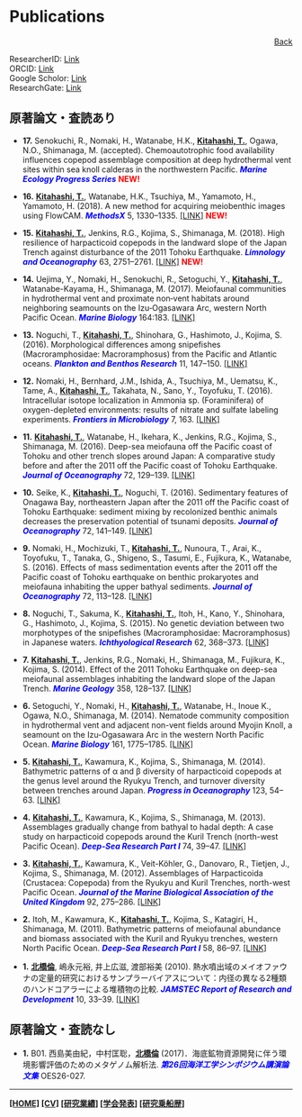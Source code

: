 # Publications
<div style="text-align: right;">
<a href="https://tkitahashi.github.io/" >Back</a>
</div>

ResearcherID: <a href="http://www.researcherid.com/rid/U-7478-2018" target="_blank">Link</a>  
ORCID: <a href="https://orcid.org/0000-0001-6054-530X" target="_blank">Link</a>  
Google Scholor: <a href="https://scholar.google.com/citations?user=QNViJPsAAAAJ&hl=en" target="_blank">Link</a>  
ResearchGate: <a href="https://www.google.com/url?q=https%3A%2F%2Fwww.researchgate.net%2Fprofile%2FTomo_Kitahashi&sa=D&sntz=1&usg=AFQjCNG3HJasD7H7S5lwLCuV4cIsVg-i4g" target="_blank">Link</a>


## 原著論文・査読あり

- **17.** Senokuchi, R., Nomaki, H., Watanabe, H.K., **<u>Kitahashi, T.</u>**, Ogawa, N.O., Shimanaga, M. (accepted). Chemoautotrophic food availability influences copepod assemblage composition at deep hydrothermal vent sites within sea knoll calderas in the northwestern Pacific. ***<font color="blue">Marine Ecology Progress Series</font>*** **<font color="red">NEW!</font>**

- **16.** **<u>Kitahashi, T.</u>**, Watanabe, H.K., Tsuchiya, M., Yamamoto, H., Yamamoto, H. (2018). A new method for acquiring meiobenthic images using FlowCAM. ***<font color="blue">MethodsX</font>*** 5, 1330–1335. <a href="https://doi.org/10.1016/J.MEX.2018.10.012" target="_blank">[LINK]</a> **<font color="red">NEW!</font>**

- **15.** **<u>Kitahashi, T.</u>**, Jenkins, R.G., Kojima, S., Shimanaga, M. (2018). High resilience of harpacticoid copepods in the landward slope of the Japan Trench against disturbance of the 2011 Tohoku Earthquake. ***<font color="blue">Limnology and Oceanography</font>*** 63, 2751–2761. <a href="https://doi.org/10.1002/lno.11006" target="_blank">[LINK]</a> **<font color="red">NEW!</font>**

- **14.** Uejima, Y., Nomaki, H., Senokuchi, R., Setoguchi, Y., **<u>Kitahashi, T.</u>**, Watanabe-Kayama, H., Shimanaga, M. (2017). Meiofaunal communities in hydrothermal vent and proximate non‐vent habitats around neighboring seamounts on the Izu‐Ogasawara Arc, western North Pacific Ocean. ***<font color="blue">Marine Biology</font>*** 164:183. <a href="https://doi.org/10.1007/s00227-017-3218-6" target="_blank">[LINK]</a>

- **13.** Noguchi, T., **<u>Kitahashi, T.</u>**, Shinohara, G., Hashimoto, J., Kojima, S. (2016). Morphological differences among snipefishes (Macroramphosidae: Macroramphosus) from the Pacific and Atlantic oceans. ***<font color="blue">Plankton and Benthos Research</font>*** 11, 147–150. <a href="https://doi.org/10.3800/pbr.11.147" target="_blank">[LINK]</a>

- **12.** Nomaki, H., Bernhard, J.M., Ishida, A., Tsuchiya, M., Uematsu, K., Tame, A., **<u>Kitahashi, T.</u>**, Takahata, N., Sano, Y., Toyofuku, T. (2016). Intracellular isotope localization in Ammonia sp. (Foraminifera) of oxygen-depleted environments: results of nitrate and sulfate labeling experiments. ***<font color="blue">Frontiers in Microbiology</font>*** 7, 163. <a href="https://doi.org/10.3389/fmicb.2016.00163" target="_blank">[LINK]</a>

- **11.** **<u>Kitahashi, T.</u>**, Watanabe, H., Ikehara, K., Jenkins, R.G., Kojima, S., Shimanaga, M. (2016). Deep-sea meiofauna off the Pacific coast of Tohoku and other trench slopes around Japan: A comparative study before and after the 2011 off the Pacific coast of Tohoku Earthquake. ***<font color="blue">Journal of Oceanography</font>*** 72, 129–139. <a href="https://doi.org/10.1007/s10872-015-0323-3" target="_blank">[LINK]</a>

- **10.** Seike, K., **<u>Kitahashi, T.</u>**, Noguchi, T. (2016). Sedimentary features of Onagawa Bay, northeastern Japan after the 2011 off the Pacific coast of Tohoku Earthquake: sediment mixing by recolonized benthic animals decreases the preservation potential of tsunami deposits. ***<font color="blue">Journal of Oceanography</font>*** 72, 141–149. <a href="https://doi.org/10.1007/s10872-015-0297-1" target="_blank">[LINK]</a>

- **9.** Nomaki, H., Mochizuki, T., **<u>Kitahashi, T.</u>**, Nunoura, T., Arai, K., Toyofuku, T., Tanaka, G., Shigeno, S., Tasumi, E., Fujikura, K., Watanabe, S. (2016). Effects of mass sedimentation events after the 2011 off the Pacific coast of Tohoku earthquake on benthic prokaryotes and meiofauna inhabiting the upper bathyal sediments. ***<font color="blue">Journal of Oceanography</font>*** 72, 113–128. <a href="https://doi.org/10.1007/s10872-015-0293-5" target="_blank">[LINK]</a>

- **8.** Noguchi, T., Sakuma, K., **<u>Kitahashi, T.</u>**, Itoh, H., Kano, Y., Shinohara, G., Hashimoto, J., Kojima, S. (2015). No genetic deviation between two morphotypes of the snipefishes (Macroramphosidae: Macroramphosus) in Japanese waters. ***<font color="blue">Ichthyological Research</font>*** 62, 368–373. <a href="https://doi.org/10.1007/s10228-014-0443-6" target="_blank">[LINK]</a>

- **7.** **<u>Kitahashi, T.</u>**, Jenkins, R.G., Nomaki, H., Shimanaga, M., Fujikura, K., Kojima, S. (2014). Effect of the 2011 Tohoku Earthquake on deep-sea meiofaunal assemblages inhabiting the landward slope of the Japan Trench. ***<font color="blue">Marine Geology</font>*** 358, 128–137. <a href="https://doi.org/10.1016/j.margeo.2014.05.004" target="_blank">[LINK]</a>

- **6.** Setoguchi, Y., Nomaki, H., **<u>Kitahashi, T.</u>**, Watanabe, H., Inoue K., Ogawa, N.O., Shimanaga, M. (2014). Nematode community composition in hydrothermal vent and adjacent non-vent fields around Myojin Knoll, a seamount on the Izu-Ogasawara Arc in the western North Pacific Ocean. ***<font color="blue">Marine Biology</font>*** 161, 1775–1785. <a href="https://doi.org/10.1007/s00227-014-2460-4" target="_blank">[LINK]</a>

- **5.** **<u>Kitahashi, T.</u>**, Kawamura, K., Kojima, S., Shimanaga, M. (2014). Bathymetric patterns of α and β diversity of harpacticoid copepods at the genus level around the Ryukyu Trench, and turnover diversity between trenches around Japan. ***<font color="blue">Progress in Oceanography</font>*** 123, 54–63. <a href="https://doi.org/10.1016/j.pocean.2014.02.007" target="_blank">[LINK]</a>

- **4.** **<u>Kitahashi, T.</u>**, Kawamura, K., Kojima, S., Shimanaga, M. (2013). Assemblages gradually change from bathyal to hadal depth: A case study on harpacticoid copepods around the Kuril Trench (north-west Pacific Ocean). ***<font color="blue">Deep-Sea Research Part I</font>*** 74, 39–47. <a href="https://doi.org/10.1016/j.dsr.2012.12.010" target="_blank">[LINK]</a>

- **3.** **<u>Kitahashi, T.</u>**, Kawamura, K., Veit-Köhler, G., Danovaro, R., Tietjen, J., Kojima, S., Shimanaga, M. (2012). Assemblages of Harpacticoida (Crustacea: Copepoda) from the Ryukyu and Kuril Trenches, north-west Pacific Ocean. ***<font color="blue">Journal of the Marine Biological Association of the United Kingdom</font>*** 92, 275–286. <a href="https://doi.org/10.1017/S0025315411001536" target="_blank">[LINK]</a>

- **2.** Itoh, M., Kawamura, K., **<u>Kitahashi, T.</u>**, Kojima, S., Katagiri, H., Shimanaga, M. (2011). Bathymetric patterns of meiofaunal abundance and biomass associated with the Kuril and Ryukyu trenches, western North Pacific Ocean. ***<font color="blue">Deep-Sea Research Part I</font>*** 58, 86–97. <a href="https://doi.org/10.1016/j.dsr.2010.12.004" target="_blank">[LINK]</a>

- **1.** **<u>北橋倫</u>**, 嶋永元裕, 井上広滋, 渡部裕美 (2010). 熱水噴出域のメイオファウナの定量的研究におけるサンプラーバイアスについて：内径の異なる2種類のハンドコアラーによる堆積物の比較. ***<font color="blue">JAMSTEC Report of Research and Development</font>*** 10, 33–39. <a href="http://www.godac.jamstec.go.jp/catalog/doc_catalog/metadataDisp/JAM_RandD10_03?lang=ja&view=detail" target="_blank">[LINK]</a>

  
## 原著論文・査読なし

- **1.** B01. 西島美由紀，中村匡聡，**<u>北橋倫</u>** (2017)．海底鉱物資源開発に伴う環境影響評価のためのメタゲノム解析法. ***<font color="blue">第26回海洋工学シンポジウム講演論文集</font>*** OES26-027.

___
**[[HOME]](https://tkitahashi.github.io/)  [[CV]](https://tkitahashi.github.io/cv/)  [[研究業績]](https://tkitahashi.github.io/publication/)  [[学会発表]](https://tkitahashi.github.io/presentation/)  [[研究乗船歴]](https://tkitahashi.github.io/cruise/)**

